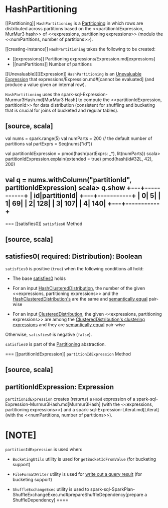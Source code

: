 # HashPartitioning

[[Partitioning]]
`HashPartitioning` is a [Partitioning](../physical-operators/Partitioning.md) in which rows are distributed across partitions based on the <<partitionIdExpression, MurMur3 hash>> of <<expressions, partitioning expressions>> (modulo the <<numPartitions, number of partitions>>).

[[creating-instance]]
`HashPartitioning` takes the following to be created:

* [[expressions]] Partitioning expressions/Expression.md[expressions]
* [[numPartitions]] Number of partitions

[[Unevaluable]][[Expression]]
`HashPartitioning` is an [Unevaluable Expression](Unevaluable.md) that expressions/Expression.md#[cannot be evaluated] (and produce a value given an internal row).

`HashPartitioning` uses the spark-sql-Expression-Murmur3Hash.md[MurMur3 Hash] to compute the <<partitionIdExpression, partitionId>> for data distribution (consistent for shuffling and bucketing that is crucial for joins of bucketed and regular tables).

[source, scala]
----
val nums = spark.range(5)
val numParts = 200 // the default number of partitions
val partExprs = Seq(nums("id"))

val partitionIdExpression = pmod(hash(partExprs: _*), lit(numParts))
scala> partitionIdExpression.explain(extended = true)
pmod(hash(id#32L, 42), 200)

val q = nums.withColumn("partitionId", partitionIdExpression)
scala> q.show
+---+-----------+
| id|partitionId|
+---+-----------+
|  0|          5|
|  1|         69|
|  2|        128|
|  3|        107|
|  4|        140|
+---+-----------+
----

=== [[satisfies0]] `satisfies0` Method

[source, scala]
----
satisfies0(
  required: Distribution): Boolean
----

`satisfies0` is positive (`true`) when the following conditions all hold:

* The base [satisfies0](../physical-operators/Partitioning.md#satisfies0) holds

* For an input [HashClusteredDistribution](../physical-operators/HashClusteredDistribution.md), the number of the given <<expressions, partitioning expressions>> and the [HashClusteredDistribution's](../physical-operators/HashClusteredDistribution.md#expressions) are the same and [semantically equal](Expression.md#semanticEquals) pair-wise

* For an input [ClusteredDistribution](../physical-operators/ClusteredDistribution.md), the given <<expressions, partitioning expressions>> are among the [ClusteredDistribution's clustering expressions](../physical-operators/ClusteredDistribution.md#clustering) and they are [semantically equal](Expression.md#semanticEquals) pair-wise

Otherwise, `satisfies0` is negative (`false`).

`satisfies0` is part of the [Partitioning](../physical-operators/Partitioning.md#satisfies0) abstraction.

=== [[partitionIdExpression]] `partitionIdExpression` Method

[source, scala]
----
partitionIdExpression: Expression
----

`partitionIdExpression` creates (_returns_) a `Pmod` expression of a spark-sql-Expression-Murmur3Hash.md[Murmur3Hash] (with the <<expressions, partitioning expressions>>) and a spark-sql-Expression-Literal.md[Literal] (with the <<numPartitions, number of partitions>>).

[NOTE]
====
`partitionIdExpression` is used when:

* `BucketingUtils` utility is used for `getBucketIdFromValue` (for bucketing support)

* `FileFormatWriter` utility is used for [write out a query result](../FileFormatWriter.md#write) (for bucketing support)

* `ShuffleExchangeExec` utility is used to spark-sql-SparkPlan-ShuffleExchangeExec.md#prepareShuffleDependency[prepare a ShuffleDependency]
====
